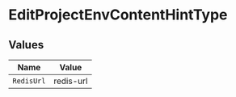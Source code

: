 # EditProjectEnvContentHintType


## Values

| Name       | Value      |
| ---------- | ---------- |
| `RedisUrl` | redis-url  |
